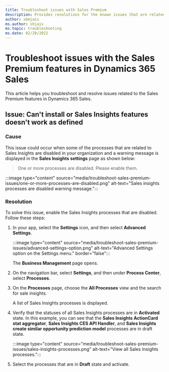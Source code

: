 ```yaml
---
title: Troubleshoot issues with Sales Premium 
description: Provides resolutions for the known issues that are related to the Sales Premium features.
author: sbmjais
ms.author: shjais
ms.topic: troubleshooting
ms.date: 02/28/2022
---
```


# Troubleshoot issues with the Sales Premium features in Dynamics 365 Sales

This article helps you troubleshoot and resolve issues related to the Sales Premium features in Dynamics 365 Sales.

## Issue: Can't install or Sales Insights features doesn't work as defined

### Cause

This issue could occur when some of the processes that are related to Sales Insights are disabled in your organization and a warning message is displayed in the **Sales Insights settings** page as shown below:

> One or more processes are disabled. Please enable them.

:::image type="content" source="media/troubleshoot-sales-premium-issues/one-or-more-processes-are-disabled.png" alt-text="Sales insights processes are disabled warning message.":::

### Resolution

To solve this issue, enable the Sales Insights processes that are disabled. Follow these steps:

1. In your app, select the **Settings** icon, and then select **Advanced Settings**.

    :::image type="content" source="media/troubleshoot-sales-premium-issues/advanced-settings-option.png" alt-text="Advanced Settings option on the Settings menu." border="false":::

    The **Business Management** page opens.

2. On the navigation bar, select **Settings**, and then under **Process Center**, select **Processes**.

3. On the **Processes** page, choose the **All Processes** view and the search for sale insights.

    A list of Sales Insights processes is displayed.

4. Verify that the statuses of all Sales Insights processes are in **Activated** state. In this example, you can see that the **Sales Insights ActionCard stat aggregator**, **Sales Insights CES API Handler**, and **Sales Insights create similar opportunity prediction model** processes are in draft state.

    :::image type="content" source="media/troubleshoot-sales-premium-issues/sales-insights-processes.png" alt-text="View all Sales Insights processes.":::

5. Select the processes that are in **Draft** state and activate.
